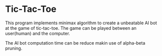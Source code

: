 # Tic-Tac-Toe
This program implements minimax algorithm to create a unbeatable AI bot at the game of tic-tac-toe.
The game can be played between an user(human) and the computer.

The AI bot computation time can be reduce makin use of alpha-beta pruning.

